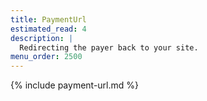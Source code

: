 ```yaml
---
title: PaymentUrl
estimated_read: 4
description: |
  Redirecting the payer back to your site.
menu_order: 2500
---
```


{% include payment-url.md %}
